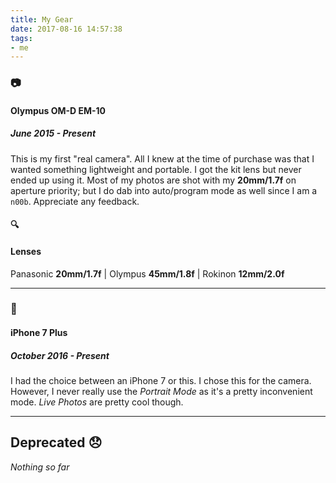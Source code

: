 ```yaml
---
title: My Gear
date: 2017-08-16 14:57:38
tags:
- me
---
```

### :camera:
#### Olympus OM-D EM-10
##### June 2015 - Present
This is my first "real camera". All I knew at the time of purchase was that I wanted something lightweight and portable. I got the kit lens but never ended up using it. Most of my photos are shot with my **20mm/1.7f** on aperture priority; but I do dab into auto/program mode as well since I am a `n00b`. Appreciate any feedback.

#### :mag:
#### Lenses
Panasonic **20mm/1.7f** | Olympus **45mm/1.8f** | Rokinon **12mm/2.0f**

---
### :iphone:
#### iPhone 7 Plus
##### October 2016 - Present
I had the choice between an iPhone 7 or this. I chose this for the camera. However, I never really use the _Portrait Mode_ as it's a pretty inconvenient mode. _Live Photos_ are pretty cool though.

---
## Deprecated :disappointed:

_Nothing so far_
